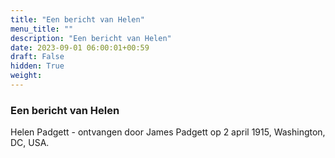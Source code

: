```yaml
---
title: "Een bericht van Helen"
menu_title: ""
description: "Een bericht van Helen"
date: 2023-09-01 06:00:01+00:59
draft: False
hidden: True
weight:
---
```

### Een bericht van Helen

Helen Padgett - ontvangen door James Padgett op 2 april 1915, Washington, DC, USA.
